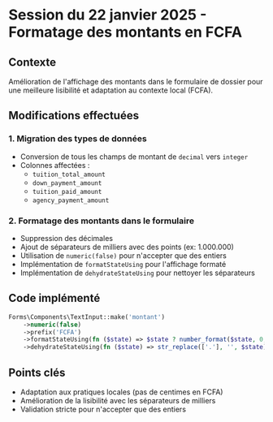 # Session du 22 janvier 2025 - Formatage des montants en FCFA

## Contexte
Amélioration de l'affichage des montants dans le formulaire de dossier pour une meilleure lisibilité et adaptation au contexte local (FCFA).

## Modifications effectuées

### 1. Migration des types de données
- Conversion de tous les champs de montant de `decimal` vers `integer`
- Colonnes affectées :
  - `tuition_total_amount`
  - `down_payment_amount`
  - `tuition_paid_amount`
  - `agency_payment_amount`

### 2. Formatage des montants dans le formulaire
- Suppression des décimales
- Ajout de séparateurs de milliers avec des points (ex: 1.000.000)
- Utilisation de `numeric(false)` pour n'accepter que des entiers
- Implémentation de `formatStateUsing` pour l'affichage formaté
- Implémentation de `dehydrateStateUsing` pour nettoyer les séparateurs

## Code implémenté
```php
Forms\Components\TextInput::make('montant')
    ->numeric(false)
    ->prefix('FCFA')
    ->formatStateUsing(fn ($state) => $state ? number_format($state, 0, ',', '.') : null)
    ->dehydrateStateUsing(fn ($state) => str_replace(['.'], '', $state))
```

## Points clés
- Adaptation aux pratiques locales (pas de centimes en FCFA)
- Amélioration de la lisibilité avec les séparateurs de milliers
- Validation stricte pour n'accepter que des entiers
